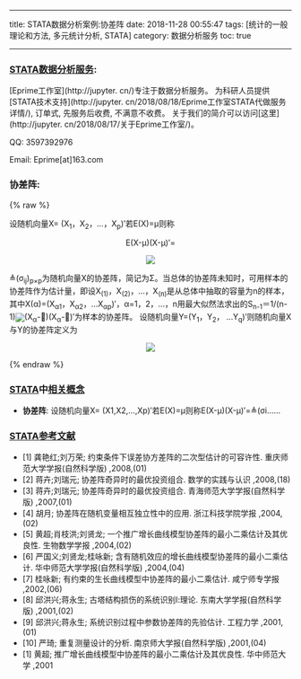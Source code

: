 
---
title: STATA数据分析案例:协差阵
date: 2018-11-28 00:55:47
tags: [统计的一般理论和方法, 多元统计分析, STATA]
category: 数据分析服务
toc: true

---



<span></span>
<!-- more -->

### [STATA](/tags/STATA/)[数据分析服务](/categories/数据分析服务/):
[Eprime工作室](http://jupyter. cn/)专注于数据分析服务。
为科研人员提供[STATA技术支持](http://jupyter. cn/2018/08/18/Eprime工作室STATA代做服务详情/), 订单式, 先服务后收费, 不满意不收费。
关于我们的简介可以访问[这里](http://jupyter. cn/2018/08/17/关于Eprime工作室/)。

QQ: 3597392976

Email: Eprime[at]163.com



### 协差阵:

{% raw %}
<div class="p1">设随机向量X= (X<sub>1</sub>，X<sub>2</sub>，…，X<sub>p</sub>)′若E(X)=μ则称
<p align="center">E(X-μ)(X-μ)′=</p>
<p align="center"><img align="absmiddle" src="/CRFDPIC/R200806043/R200806043.0203.1%5B4070e033d09b%5D.gif"></p>
≜(σ<sub>ij</sub>)<sub>p×p</sub>为随机向量X的协差阵，简记为Σ。当总体的协差阵未知时，可用样本的协差阵作为估计量，即设X<sub>(1)</sub>，X<sub>(2)</sub>，…，X<sub>(n)</sub>是从总体中抽取的容量为n的样本，其中X(α)=(X<sub>α1</sub>，X<sub>α2</sub>，…X<sub>αp</sub>)′，α=1，2，…，n用最大似然法求出的S<sub>n-1</sub>＝1/(n-1)<img align="absmiddle" src="/CRFDPIC/R200806043/R200806043.0203.45.27.bmp">(X<sub>α</sub>-<span class="PUC01_E7"></span>)(X<sub>α</sub>-<span class="PUC01_E7"></span>)′为样本的协差阵。 设随机向量Y=(Y<sub>1</sub>，Y<sub>2</sub>， …Y<sub>q</sub>)′则随机向量X与Y的协差阵定义为<p align="center"><img align="absmiddle" src="/CRFDPIC/R200806043/R200806043.0203.3%5B4463452c10d3%5D.gif"></p></div>
{% endraw %}



### [STATA](/tags/STATA/)中[相关概念](/categories/数据分析服务)

- **协差阵**: 设随机向量X= (X1,X2,…,Xp)′若E(X)=μ则称E(X-μ)(X-μ)′=≜(σi......


### [STATA](/tags/STATA/)[参考文献](/categories/数据分析服务/)

- [1]  龚艳红;刘万荣; 约束条件下误差协方差阵的二次型估计的可容许性. 重庆师范大学学报(自然科学版) ,2008,(01)
- [2]  蒋卉;刘瑞元; 协差阵奇异时的最优投资组合. 数学的实践与认识 ,2008,(18)
- [3]  蒋卉;刘瑞元; 协差阵奇异时的最优投资组合. 青海师范大学学报(自然科学版) ,2007,(01)
- [4]  胡月; 协差阵在随机变量相互独立性中的应用. 浙江科技学院学报 ,2004,(02)
- [5]  黄超;肖枝洪;刘贤龙; 一个推广增长曲线模型协差阵的最小二乘估计及其优良性. 生物数学学报 ,2004,(02)
- [6]  严国义;刘贤龙;桂咏新; 含有随机效应的增长曲线模型协差阵的最小二乘估计. 华中师范大学学报(自然科学版) ,2004,(04)
- [7]  桂咏新; 有约束的生长曲线模型中协差阵的最小二乘估计. 咸宁师专学报 ,2002,(06)
- [8]  邱洪兴;蒋永生; 古塔结构损伤的系统识别Ⅰ:理论. 东南大学学报(自然科学版) ,2001,(02)
- [9]  邱洪兴;蒋永生; 系统识别过程中参数协差阵的先验估计. 工程力学 ,2001,(01)
- [10]  严琦; 重复测量设计的分析. 南京师大学报(自然科学版) ,2001,(04)
- [1]  黄超; 推广增长曲线模型中协差阵的最小二乘估计及其优良性. 华中师范大学 ,2001



